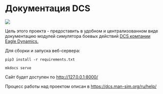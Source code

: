 # Документация DCS

![](https://github.com/lord-vesel/dcs-doc/workflows/Build%20DCS%20docs/badge.svg?branch=master)

Цель этого проекта - предоставить в удобном и централизованном виде документацию модулей симулятора боевых действий <a href="https://www.digitalcombatsimulator.com" target="_blank">DCS компании Eagle Dynamics.</a>

Для сборки и запуска веб-сервера:

    pip3 install -r requirements.txt

    mkdocs serve

Сайт будет доступен по http://127.0.0.1:8000/

Процесс работы над проектом описан в https://dcs.man-sim.org/ru/help/
